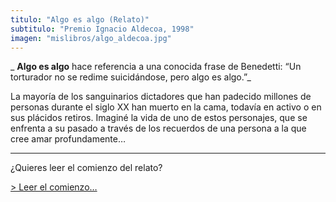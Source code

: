 ```yaml
---
titulo: "Algo es algo (Relato)"
subtitulo: "Premio Ignacio Aldecoa, 1998"
imagen: "mislibros/algo_aldecoa.jpg"
---
```

_ **Algo es algo** hace referencia a una conocida frase de Benedetti: “Un torturador no se redime suicidándose, pero algo es algo.”_

La mayoría de los sanguinarios dictadores que han padecido millones de personas durante el siglo XX han muerto en la cama, todavía en activo o en sus plácidos retiros. Imaginé la vida de uno de estos personajes, que se enfrenta a su pasado a través de los recuerdos de una persona a la que cree amar profundamente…

* * *

¿Quieres leer el comienzo del relato?

[> Leer el comienzo…](/ver/paraleer/algo-relato-fragmento)

